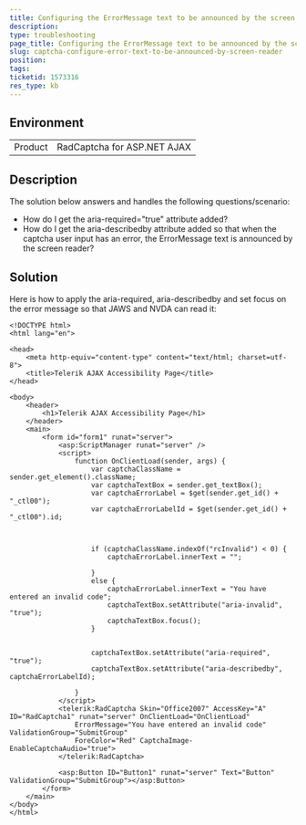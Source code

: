 ```yaml
---
title: Configuring the ErrorMessage text to be announced by the screen reader
description: 
type: troubleshooting
page_title: Configuring the ErrorMessage text to be announced by the screen reader
slug: captcha-configure-error-text-to-be-announced-by-screen-reader
position: 
tags: 
ticketid: 1573316
res_type: kb
---
```


## Environment
<table>
	<tbody>
		<tr>
			<td>Product</td>
			<td>RadCaptcha for ASP.NET AJAX</td>
		</tr>
	</tbody>
</table>


## Description
The solution below answers and handles the following questions/scenario:
* How do I get the aria-required="true" attribute added? 
* How do I get the aria-describedby attribute added so that when the captcha user input has an error, the ErrorMessage text is announced by the screen reader?

## Solution
Here is how to apply the aria-required, aria-describedby and set focus on the error message so that JAWS and NVDA can read it:

````ASPX
<!DOCTYPE html>
<html lang="en">

<head>
    <meta http-equiv="content-type" content="text/html; charset=utf-8">
    <title>Telerik AJAX Accessibility Page</title>
</head>

<body>
    <header>
        <h1>Telerik AJAX Accessibility Page</h1>
    </header>
    <main>
        <form id="form1" runat="server">
            <asp:ScriptManager runat="server" />
            <script>
                function OnClientLoad(sender, args) {
                    var captchaClassName = sender.get_element().className;
                    var captchaTextBox = sender.get_textBox();
                    var captchaErrorLabel = $get(sender.get_id() + "_ctl00");
                    var captchaErrorLabelId = $get(sender.get_id() + "_ctl00").id;



                    if (captchaClassName.indexOf("rcInvalid") < 0) {
                        captchaErrorLabel.innerText = "";

                    }
                    else {
                        captchaErrorLabel.innerText = "You have entered an invalid code";
                        captchaTextBox.setAttribute("aria-invalid", "true");
                        captchaTextBox.focus();
                    }


                    captchaTextBox.setAttribute("aria-required", "true");
                    captchaTextBox.setAttribute("aria-describedby", captchaErrorLabelId);

                }
            </script>
            <telerik:RadCaptcha Skin="Office2007" AccessKey="A" ID="RadCaptcha1" runat="server" OnClientLoad="OnClientLoad"
                ErrorMessage="You have entered an invalid code" ValidationGroup="SubmitGroup"
                ForeColor="Red" CaptchaImage-EnableCaptchaAudio="true">
            </telerik:RadCaptcha> 
            
            <asp:Button ID="Button1" runat="server" Text="Button" ValidationGroup="SubmitGroup"></asp:Button>
        </form>
    </main>
</body>
</html>
````

   
